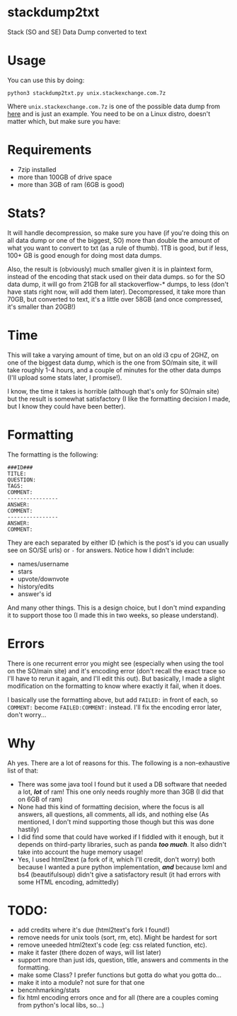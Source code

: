 # stackdump2txt
Stack (SO and SE) Data Dump converted to text

# Usage

You can use this by doing:


```
python3 stackdump2txt.py unix.stackexchange.com.7z
```

Where `unix.stackexchange.com.7z` is one of the possible data dump from [here](https://archive.org/details/stackexchange) and is just an example.
You need to be on a Linux distro, doesn't matter which, but make sure you have:

# Requirements

- 7zip installed
- more than 100GB of drive space
- more than 3GB of ram (6GB is good)

# Stats?
It will handle decompression, so make sure you have (if you're doing this on all data dump or one of the biggest, SO) more than double the amount of what you want to convert to txt (as a rule of thumb). 1TB is good, but if less, 100+ GB is good enough for doing most data dumps.

Also, the result is (obviously) much smaller given it is in plaintext form, instead of the encoding that stack used on their data dumps.
so for the SO data dump, it will go from 21GB for all stackoverflow-* dumps, to less (don't have stats right now, will add them later). Decompressed, it take more than 70GB, but converted to text, it's a little over 58GB (and once compressed, it's smaller than 20GB!)

# Time
This will take a varying amount of time, but on an old i3 cpu of 2GHZ, on one of the biggest data dump, which is the one from SO/main site, it will take roughly 1-4 hours, and a couple of minutes for the other data dumps (I'll upload some stats later, I promise!). 

I know, the time it takes is horrible (although that's only for SO/main site) but the result is somewhat satisfactory (I like the formatting decision I made, but I know they could have been better).

# Formatting
The formatting is the following:

```
###ID###
TITLE:
QUESTION:
TAGS:
COMMENT:
----------------
ANSWER:
COMMENT:
----------------
ANSWER:
COMMENT:
```

They are each separated by either ID (which is the post's id you can usually see on SO/SE urls) or `-` for answers.
Notice how I didn't include:

- names/username
- stars
- upvote/downvote
- history/edits
- answer's id

And many other things. This is a design choice, but I don't mind expanding it to support those too (I made this in two weeks, so please understand).

# Errors

There is one recurrent error you might see (especially when using the tool on the SO/main site) and it's encoding error (don't recall the exact trace so I'll have to rerun it again, and I'll edit this out). But basically, I made a slight modification on the formatting to know where exactly it fail, when it does.

I basically use the formatting above, but add `FAILED:` in front of each, so `COMMENT:` become `FAILED:COMMENT:` instead. I'll fix the encoding error later, don't worry...

# Why

Ah yes. There are a lot of reasons for this. The following is a non-exhaustive list of that:

- There was some java tool I found but it used a DB software that needed a lot, ***lot*** of ram! This one only needs roughly more than 3GB (I did that on 6GB of ram)
- None had this kind of formatting decision, where the focus is all answers, all questions, all comments, all ids, and nothing else (As mentioned, I don't mind supporting those though but this was done hastily)
- I did find some that could have worked if I fiddled with it enough, but it depends on third-party libraries, such as panda ***too much***. It also didn't take into account the huge memory usage!
- Yes, I used html2text (a fork of it, which I'll credit, don't worry) both because I wanted a pure python implementation, ***and*** because lxml and bs4 (beautifulsoup) didn't give a satisfactory result (it had errors with some HTML encoding, admittedly)

# TODO:

- add credits where it's due (html2text's fork I found!)
- remove needs for unix tools (sort, rm, etc). Might be hardest for sort
- remove uneeded html2text's code (eg: css related function, etc).
- make it faster (there dozen of ways, will list later)
- support more than just ids, question, title, answers and comments in the formatting.
- make some Class? I prefer functions but gotta do what you gotta do...
- make it into a module? not sure for that one
- bencnhmarking/stats
- fix html encoding errors once and for all (there are a couples coming from python's local libs, so...)
